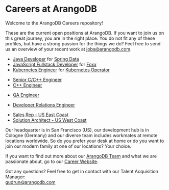 # Careers at ArangoDB
Welcome to the ArangoDB Careers repository! 

These are the current open positions at ArangoDB. If you want to join us on this great journey, you are in the right place. You do not fit any of these profiles, but have a strong passion for the things we do? Feel free to send us an overview of your recent work at jobs@arangodb.com.

* [Java Developer](https://careers.arangodb.com/p/ffdddf41c0bd01-java-developer-m-f-x) for [Spring Data](https://github.com/arangodb/spring-data)    
* [JavaScript Fullstack Developer](https://careers.arangodb.com/p/04efc6d3270301-javascript-fullstack-developer) for [Foxx](https://github.com/arangodb/foxx-cli)  
* [Kubernetes Engineer](https://careers.arangodb.com/p/eba7aeecaaf701-kubernetes-engineer-m-f) for [Kubernetes Operator](https://github.com/arangodb/kube-arangodb)  

- [Senior C/C++ Engineer](https://careers.arangodb.com/p/603f783b3a3101-senior-developer-c-c-m-f)  
- [C++ Engineer](https://careers.arangodb.com/p/907d31125fda01-c-engineer)  

* [QA Engineer](https://careers.arangodb.com/p/adb74d3aaa6501-qa-engineer)  

* [Developer Relations Engineer](https://careers.arangodb.com/p/9aedd3f2de9801-developer-relations-engineer)  

- [Sales Rep - US East Coast](https://careers.arangodb.com/p/39c9d42c653201-sales-executive-us-east-coast)  
- [Solution Architect - US West Coast](https://careers.arangodb.com/p/3393152289f901-solution-architect-us-west-coast)  

Our headquarter is in San Francisco (US), our development hub is in Cologne (Germany) and our diverse team includes workmates at remote locations worldwide. So do you prefer your desk at home or do you want to join our modern family at one of our locations? Your choice.

If you want to find out more about our [ArangoDB Team](https://arangodb.com/about-arangodb) and what we are passionate about, go to our [Career Website](https://careers.arangodb.com).

Got any questions? Feel free to get in contact with our Talent Acquisition Manager:\
gudrun@arangodb.com
